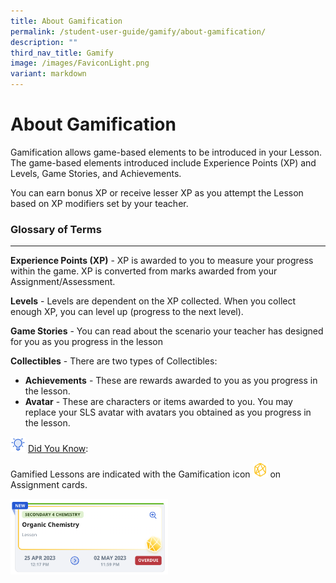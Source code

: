 ```yaml
---
title: About Gamification
permalink: /student-user-guide/gamify/about-gamification/
description: ""
third_nav_title: Gamify
image: /images/FaviconLight.png
variant: markdown
---
```

<h1 id="about-gamification-to-include-leaderboard-">About Gamification</h1>
<p>Gamification allows game-based elements to be introduced in your Lesson. The game-based elements introduced include Experience Points (XP) and Levels, Game Stories, and Achievements. </p>
<p>You can earn bonus XP or receive lesser XP as you attempt the Lesson based on XP modifiers set by your teacher.</p>
<h3 id="-glossary-of-terms-">Glossary of Terms</h3>
<hr>
<p><strong>Experience Points (XP)</strong> - XP is awarded to you to measure your progress within the game. XP is converted from marks awarded from your Assignment/Assessment.</p>
<p><strong>Levels</strong> - Levels are dependent on the XP collected. When you collect enough XP, you can level up (progress to the next level).</p>
<p><strong>Game Stories</strong> - You can read about the scenario your teacher has designed for you as you progress in the lesson</p>
<p><strong>Collectibles</strong> - There are two types of Collectibles:
	</p><ul>
		<li><strong>Achievements</strong> - These are rewards awarded to you as you progress in the lesson.</li>
		<li><strong>Avatar</strong> - These are characters or items awarded to you. You may replace your SLS avatar with avatars you obtained as you progress in the lesson.</li>
		</ul>
		
<img style="width:1.5rem; display: inline;" src="/images/Icons/Bulb32.svg"> <u>Did You Know</u>:
<p>Gamified Lessons are indicated with the Gamification icon <img style="width:1.5rem; display: inline;" src="/images/Icons/Game.svg"> on Assignment cards.</p>
 <img alt="About Gamification" style="width: 50%;" src="/images/1Student/G-AboutGamification1.png">
